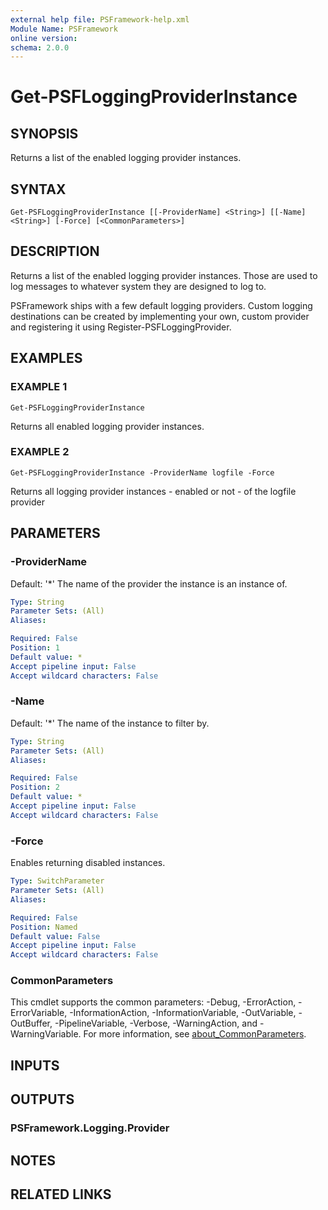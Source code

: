 ```yaml
---
external help file: PSFramework-help.xml
Module Name: PSFramework
online version:
schema: 2.0.0
---
```


# Get-PSFLoggingProviderInstance

## SYNOPSIS
Returns a list of the enabled logging provider instances.

## SYNTAX

```
Get-PSFLoggingProviderInstance [[-ProviderName] <String>] [[-Name] <String>] [-Force] [<CommonParameters>]
```

## DESCRIPTION
Returns a list of the enabled logging provider instances.
Those are used to log messages to whatever system they are designed to log to.

PSFramework ships with a few default logging providers.
Custom logging destinations can be created by implementing your own, custom provider and registering it using Register-PSFLoggingProvider.

## EXAMPLES

### EXAMPLE 1
```
Get-PSFLoggingProviderInstance
```

Returns all enabled logging provider instances.

### EXAMPLE 2
```
Get-PSFLoggingProviderInstance -ProviderName logfile -Force
```

Returns all logging provider instances - enabled or not - of the logfile provider

## PARAMETERS

### -ProviderName
Default: '*'
The name of the provider the instance is an instance of.

```yaml
Type: String
Parameter Sets: (All)
Aliases:

Required: False
Position: 1
Default value: *
Accept pipeline input: False
Accept wildcard characters: False
```

### -Name
Default: '*'
The name of the instance to filter by.

```yaml
Type: String
Parameter Sets: (All)
Aliases:

Required: False
Position: 2
Default value: *
Accept pipeline input: False
Accept wildcard characters: False
```

### -Force
Enables returning disabled instances.

```yaml
Type: SwitchParameter
Parameter Sets: (All)
Aliases:

Required: False
Position: Named
Default value: False
Accept pipeline input: False
Accept wildcard characters: False
```

### CommonParameters
This cmdlet supports the common parameters: -Debug, -ErrorAction, -ErrorVariable, -InformationAction, -InformationVariable, -OutVariable, -OutBuffer, -PipelineVariable, -Verbose, -WarningAction, and -WarningVariable. For more information, see [about_CommonParameters](http://go.microsoft.com/fwlink/?LinkID=113216).

## INPUTS

## OUTPUTS

### PSFramework.Logging.Provider
## NOTES

## RELATED LINKS
